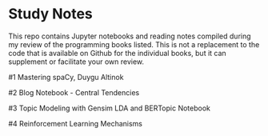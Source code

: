 # Study Notes
This repo contains Jupyter notebooks and reading notes compiled during my review of the programming books listed. 
This is not a replacement to the code that is available on Github for the individual books, 
but it can supplement or facilitate your own review.

#1
Mastering spaCy, Duygu Altinok 

#2
Blog Notebook - Central Tendencies

#3
Topic Modeling with Gensim LDA and BERTopic Notebook

#4
Reinforcement Learning Mechanisms
